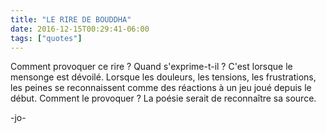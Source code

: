 ```yaml
---
title: "LE RIRE DE BOUDDHA"
date: 2016-12-15T00:29:41-06:00
tags: ["quotes"]
---
```



Comment provoquer ce rire ?
Quand s'exprime-t-il ?
C'est lorsque le mensonge est dévoilé.
Lorsque les douleurs, les tensions, les frustrations, les peines se reconnaissent comme des réactions à un jeu joué depuis le début.
Comment le provoquer ?
La poésie serait de reconnaître sa source.

-jo-
